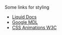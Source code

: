 Some links for styling

* [Liquid Docs](https://docs.shopify.com/themes/liquid-documentation)
* [Google MDL](http://www.getmdl.io/index.html)
* [CSS Animations W3C](https://drafts.csswg.org/css-transitions/#animatable-css)
